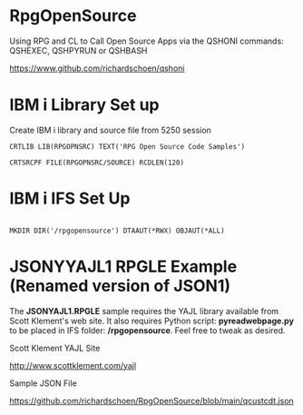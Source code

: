 # RpgOpenSource
Using RPG and CL to Call Open Source Apps via the QSHONI commands: QSHEXEC, QSHPYRUN or QSHBASH 

https://www.github.com/richardschoen/qshoni

# IBM i Library Set up
Create IBM i library and source file from 5250 session
```
CRTLIB LIB(RPGOPNSRC) TEXT('RPG Open Source Code Samples') 

CRTSRCPF FILE(RPGOPNSRC/SOURCE) RCDLEN(120)  

```

# IBM i IFS Set Up
```

MKDIR DIR('/rpgopensource') DTAAUT(*RWX) OBJAUT(*ALL)     

```

# JSONYYAJL1 RPGLE Example (Renamed version of JSON1)
The **JSONYAJL1.RPGLE** sample requires the YAJL library available from Scott Klement's web site. It also requires Python script: **pyreadwebpage.py** to be placed in IFS folder: **/rpgopensource**. Feel free to tweak as desired. 

Scott Klement YAJL Site

http://www.scottklement.com/yajl

Sample JSON File

https://github.com/richardschoen/RpgOpenSource/blob/main/qcustcdt.json

